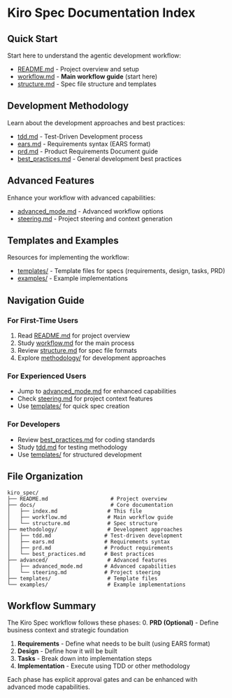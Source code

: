 # Kiro Spec Documentation Index

## Quick Start
Start here to understand the agentic development workflow:
- [README.md](../README.md) - Project overview and setup
- [workflow.md](workflow.md) - **Main workflow guide** (start here)
- [structure.md](structure.md) - Spec file structure and templates

## Development Methodology
Learn about the development approaches and best practices:
- [tdd.md](../methodology/tdd.md) - Test-Driven Development process
- [ears.md](../methodology/ears.md) - Requirements syntax (EARS format)
- [prd.md](../methodology/prd.md) - Product Requirements Document guide
- [best_practices.md](../methodology/best_practices.md) - General development best practices

## Advanced Features
Enhance your workflow with advanced capabilities:
- [advanced_mode.md](../advanced/advanced_mode.md) - Advanced workflow options
- [steering.md](../advanced/steering.md) - Project steering and context generation

## Templates and Examples
Resources for implementing the workflow:
- [templates/](../templates/) - Template files for specs (requirements, design, tasks, PRD)
- [examples/](../examples/) - Example implementations

## Navigation Guide

### For First-Time Users
1. Read [README.md](../README.md) for project overview
2. Study [workflow.md](workflow.md) for the main process
3. Review [structure.md](structure.md) for spec file formats
4. Explore [methodology/](../methodology/) for development approaches

### For Experienced Users
- Jump to [advanced_mode.md](../advanced/advanced_mode.md) for enhanced capabilities
- Check [steering.md](../advanced/steering.md) for project context features
- Use [templates/](../templates/) for quick spec creation

### For Developers
- Review [best_practices.md](../methodology/best_practices.md) for coding standards
- Study [tdd.md](../methodology/tdd.md) for testing methodology
- Use [templates/](../templates/) for structured development

## File Organization

```
kiro_spec/
├── README.md                    # Project overview
├── docs/                        # Core documentation
│   ├── index.md                # This file
│   ├── workflow.md             # Main workflow guide
│   └── structure.md            # Spec structure
├── methodology/                # Development approaches
│   ├── tdd.md                 # Test-driven development
│   ├── ears.md                # Requirements syntax
│   ├── prd.md                 # Product requirements
│   └── best_practices.md      # Best practices
├── advanced/                   # Advanced features
│   ├── advanced_mode.md       # Advanced capabilities
│   └── steering.md            # Project steering
├── templates/                  # Template files
└── examples/                   # Example implementations
```

## Workflow Summary

The Kiro Spec workflow follows these phases:
0. **PRD (Optional)** - Define business context and strategic foundation
1. **Requirements** - Define what needs to be built (using EARS format)
2. **Design** - Define how it will be built  
3. **Tasks** - Break down into implementation steps
4. **Implementation** - Execute using TDD or other methodology

Each phase has explicit approval gates and can be enhanced with advanced mode capabilities.